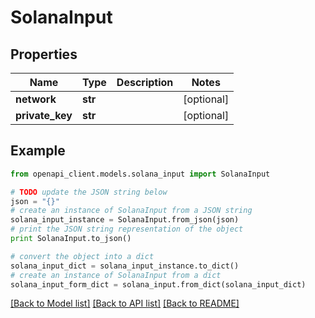 # SolanaInput


## Properties
Name | Type | Description | Notes
------------ | ------------- | ------------- | -------------
**network** | **str** |  | [optional] 
**private_key** | **str** |  | [optional] 

## Example

```python
from openapi_client.models.solana_input import SolanaInput

# TODO update the JSON string below
json = "{}"
# create an instance of SolanaInput from a JSON string
solana_input_instance = SolanaInput.from_json(json)
# print the JSON string representation of the object
print SolanaInput.to_json()

# convert the object into a dict
solana_input_dict = solana_input_instance.to_dict()
# create an instance of SolanaInput from a dict
solana_input_form_dict = solana_input.from_dict(solana_input_dict)
```
[[Back to Model list]](../README.md#documentation-for-models) [[Back to API list]](../README.md#documentation-for-api-endpoints) [[Back to README]](../README.md)


